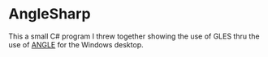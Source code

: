 # AngleSharp

This a small C# program I threw together showing the use of GLES thru the use of [ANGLE](https://code.google.com/p/angleproject/) for the Windows desktop. 